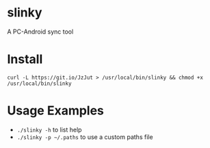 # slinky
A PC-Android sync tool

# Install
`curl -L https://git.io/JzJut > /usr/local/bin/slinky && chmod +x /usr/local/bin/slinky`

# Usage Examples
- `./slinky -h` to list help
- `./slinky -p ~/.paths` to use a custom paths file
